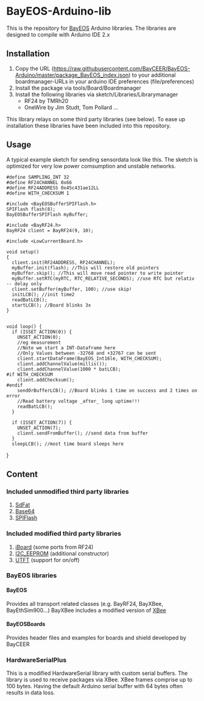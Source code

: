 # BayEOS-Arduino-lib
This is the repository for [BayEOS](http://www.bayceer.uni-bayreuth.de/bayeos/) Arduino libraries. The libraries are designed to compile with Arduino IDE 2.x

## Installation
1. Copy the URL (https://raw.githubusercontent.com/BayCEER/BayEOS-Arduino/master/package_BayEOS_index.json) to your additional boardmanager-URLs in your arduino IDE preferences (file/preferences)
2. Install the package via tools/Board/Boardmanager
3. Install the following libraries via sketch/Libraries/Librarymanager
	- RF24 by TMRh20
	- OneWire by Jim Studt, Tom Pollard ...
  

This library relays on some third party libraries (see below). To ease up installation
these libraries have been included into this repository.

## Usage
A typical example sketch for sending sensordata
look like this. The sketch is optimized for very low power comsumption and unstable
networks.

    #define SAMPLING_INT 32
    #define RF24CHANNEL 0x66
    #define RF24ADDRESS 0x45c431ae12LL
    #define WITH_CHECKSUM 1

    #include <BayEOSBufferSPIFlash.h>
    SPIFlash flash(8);
    BayEOSBufferSPIFlash myBuffer;

    #include <BayRF24.h>
    BayRF24 client = BayRF24(9, 10);

    #include <LowCurrentBoard.h>

    void setup()
    {
      client.init(RF24ADDRESS, RF24CHANNEL);
      myBuffer.init(flash); //This will restore old pointers
      myBuffer.skip(); //This will move read pointer to write pointer
      myBuffer.setRTC(myRTC, RTC_RELATIVE_SECONDS); //use RTC but relativ -- delay only
      client.setBuffer(myBuffer, 100); //use skip!
      initLCB(); //init time2
      readBatLCB();
      startLCB(); //Board blinks 3x
    }


    void loop() {
      if (ISSET_ACTION(0)) {
        UNSET_ACTION(0);
        //eg measurement
        //Note we start a INT-Dataframe here
        //Only Values between -32768 and +32767 can be sent
        client.startDataFrame(BayEOS_Int16le, WITH_CHECKSUM);
        client.addChannelValue(millis());
        client.addChannelValue(1000 * batLCB);
    #if WITH_CHECKSUM
        client.addChecksum();
    #endif
        sendOrBufferLCB(); //Board blinks 1 time on success and 2 times on error
        //Read battery voltage _after_ long uptime!!!
        readBatLCB();
      }

      if (ISSET_ACTION(7)) {
        UNSET_ACTION(7);
        client.sendFromBuffer(); //send data from buffer
      }
      sleepLCB(); //most time board sleeps here
}


## Content
### Included unmodified third party libraries
1. [SdFat](https://github.com/greiman/SdFat)
2. [Base64](https://github.com/adamvr/arduino-base64/)
3. [SPIFlash](https://github.com/Marzogh/SPIFlash/)

### Included modified third party libraries
1. [iBoard](https://github.com/andykarpov/iBoardRF24) (some ports from RF24)
2. [I2C_EEPROM](https://github.com/RobTillaart/Arduino/tree/master/libraries/I2C_EEPROM) (additional constructor)
3. [UTFT](http://www.rinkydinkelectronics.com/library.php?id=51) (support for on/off)

### BayEOS libraries
#### BayEOS
Provides all transport related classes (e.g. BayRF24, BayXBee, BayEthSim900...)
BayXBee includes a modified version of [XBee](https://github.com/andrewrapp/xbee-arduino)

#### BayEOSBoards
Provides header files and examples for boards and shield developed by BayCEER

### HardwareSerialPlus
This is a modified HardwareSerial library with custom serial buffers. The library
is used to receive packages via XBee. XBee frames comprise up to 100 bytes.
Having the default Arduino serial buffer with 64 bytes often results in data loss.
